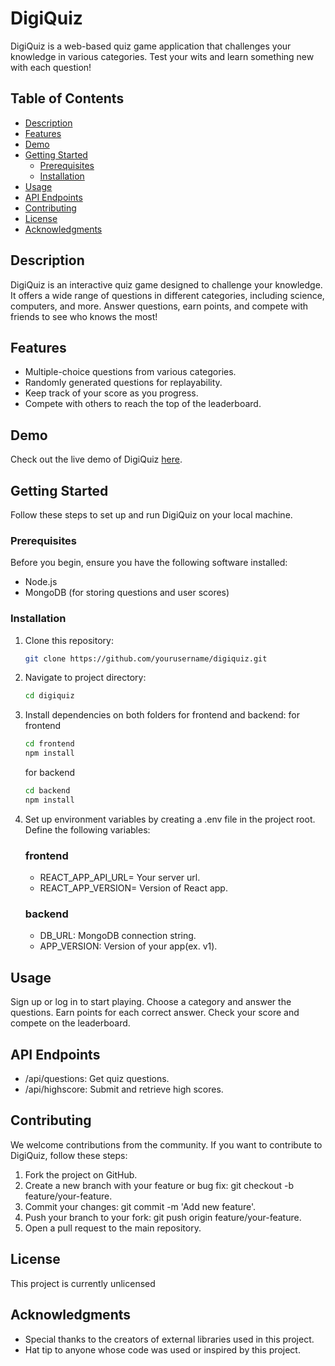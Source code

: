 # DigiQuiz

DigiQuiz is a web-based quiz game application that challenges your knowledge in various categories. Test your wits and learn something new with each question!

## Table of Contents

-   [Description](#description)
-   [Features](#features)
-   [Demo](#demo)
-   [Getting Started](#getting-started)
    -   [Prerequisites](#prerequisites)
    -   [Installation](#installation)
-   [Usage](#usage)
-   [API Endpoints](#api-endpoints)
-   [Contributing](#contributing)
-   [License](#license)
-   [Acknowledgments](#acknowledgments)

## Description

DigiQuiz is an interactive quiz game designed to challenge your knowledge. It offers a wide range of questions in different categories, including science, computers, and more. Answer questions, earn points, and compete with friends to see who knows the most!

## Features

-   Multiple-choice questions from various categories.
-   Randomly generated questions for replayability.
-   Keep track of your score as you progress.
-   Compete with others to reach the top of the leaderboard.

## Demo

Check out the live demo of DigiQuiz [here](https://digiquiz.vercel.app).

## Getting Started

Follow these steps to set up and run DigiQuiz on your local machine.

### Prerequisites

Before you begin, ensure you have the following software installed:

-   Node.js
-   MongoDB (for storing questions and user scores)

### Installation

1. Clone this repository:

    ```sh
    git clone https://github.com/yourusername/digiquiz.git
    ```

2. Navigate to project directory:

    ```sh
    cd digiquiz
    ```

3. Install dependencies on both folders for frontend and backend:
   for frontend

    ```sh
    cd frontend
    npm install
    ```

    for backend

    ```sh
    cd backend
    npm install
    ```

4. Set up environment variables by creating a .env file in the project root. Define the following variables:

    ### frontend

    - REACT_APP_API_URL= Your server url.
    - REACT_APP_VERSION= Version of React app.

    ### backend

    - DB_URL: MongoDB connection string.
    - APP_VERSION: Version of your app(ex. v1).

## Usage

Sign up or log in to start playing.
Choose a category and answer the questions.
Earn points for each correct answer.
Check your score and compete on the leaderboard.

## API Endpoints

-   /api/questions: Get quiz questions.
-   /api/highscore: Submit and retrieve high scores.

## Contributing

We welcome contributions from the community. If you want to contribute to DigiQuiz, follow these steps:

1. Fork the project on GitHub.
2. Create a new branch with your feature or bug fix: git checkout -b feature/your-feature.
3. Commit your changes: git commit -m 'Add new feature'.
4. Push your branch to your fork: git push origin feature/your-feature.
5. Open a pull request to the main repository.

## License

This project is currently unlicensed

## Acknowledgments

-   Special thanks to the creators of external libraries used in this project.
-   Hat tip to anyone whose code was used or inspired by this project.
